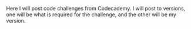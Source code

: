 Here I will post code challenges from Codecademy. I will post to versions, one will be what is required for the challenge, and the other will be my version.
